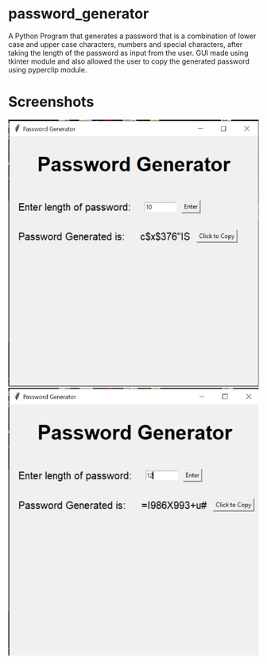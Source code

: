 # password_generator
A Python Program that generates a password that is a combination of lower case and upper case characters, numbers and special characters, after taking the length of the password as input from the user.
GUI made using tkinter module and also allowed the user to copy the generated password using pyperclip module.

# Screenshots

![](/screenshots/ss1.png)
![](/screenshots/ss2.png)
